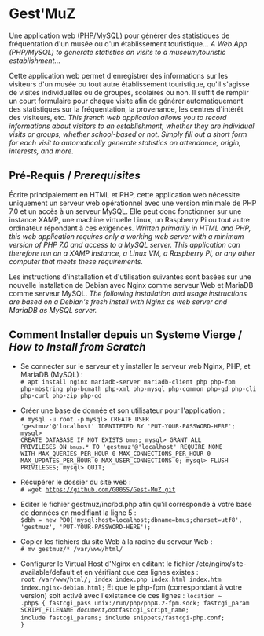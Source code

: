 # Gest'MuZ
Une application web (PHP/MySQL) pour générer des statistiques de fréquentation d'un musée ou d'un établissement touristique...
*A Web App (PHP/MySQL) to generate statistics on visits to a museum/touristic establishment...*

Cette application web permet d'enregistrer des informations sur les visiteurs d'un musée ou tout autre établissement touristique, qu'il s'agisse de visites individuelles ou de groupes, scolaires ou non.
Il suffit de remplir un court formulaire pour chaque visite afin de générer automatiquement des statistiques sur la fréquentation, la provenance, les centres d'intérêt des visiteurs, etc.
*This french web application allows you to record informations about visitors to an establishment, whether they are individual visits or groups, whether school-based or not.
Simply fill out a short form for each visit to automatically generate statistics on attendance, origin, interests, and more.*

## Pré-Requis / *Prerequisites*
Écrite principalement en HTML et PHP, cette application web nécessite uniquement un serveur web opérationnel avec une version minimale de PHP 7.0 et un accès à un serveur MySQL. Elle peut donc fonctionner sur une instance XAMP, une machine virtuelle Linux, un Raspberry Pi ou tout autre ordinateur répondant à ces exigences.
*Written primarily in HTML and PHP, this web application requires only a working web server with a minimum version of PHP 7.0 and access to a MySQL server. This application can therefore run on a XAMP instance, a Linux VM, a Raspberry Pi, or any other computer that meets these requirements.*

Les instructions d'installation et d'utilisation suivantes sont basées sur une nouvelle installation de Debian avec Nginx comme serveur Web et MariaDB comme serveur MySQL.
*The following installation and usage instructions are based on a Debian's fresh install with Nginx as web server and MariaDB as MySQL server.*

## Comment Installer depuis un Systeme Vierge / *How to Install from Scratch*

* Se connecter sur le serveur et y installer le serveur web Nginx, PHP, et MariaDB (MySQL) :  
<code># apt install nginx mariadb-server mariadb-client php php-fpm php-mbstring php-bcmath php-xml php-mysql php-common php-gd php-cli php-curl php-zip php-gd</code>

* Créer une base de donnée et son utilisateur pour l'application :  
<code># mysql -u root -p</code>
<code>mysql> CREATE USER 'gestmuz'@'localhost' IDENTIFIED BY 'PUT-YOUR-PASSWORD-HERE';
mysql> CREATE DATABASE IF NOT EXISTS `bmus`;
mysql> GRANT ALL PRIVILEGES ON `bmus`.* TO 'gestmuz'@'localhost' REQUIRE NONE WITH MAX_QUERIES_PER_HOUR 0 MAX_CONNECTIONS_PER_HOUR 0 MAX_UPDATES_PER_HOUR 0 MAX_USER_CONNECTIONS 0;
mysql> FLUSH PRIVILEGES;
mysql> QUIT;</code>

* Récupérer le dossier du site web :  
<code># wget https://github.com/G00SS/Gest-MuZ.git</code>

* Editer le fichier gestmuz/inc/bd.php afin qu'il corresponde à votre base de données en modifiant la ligne 5 :  
<code>$dbh = new PDO('mysql:host=localhost;dbname=bmus;charset=utf8', 'gestmuz', 'PUT-YOUR-PASSWORD-HERE');</code>

* Copier les fichiers du site Web à la racine du serveur Web :  
<code># mv gestmuz/* /var/www/html/</code>

* Configurer le Virtual Host d'Nginx en editant le fichier /etc/nginx/site-available/default et en vérifiant que ces lignes existes :  
<code>root /var/www/html/;
index index.php index.html index.htm index.nginx-debian.html;</code>
Et que le php-fpm (correspondant à votre version) soit activé avec l'existance de ces lignes :
<code>location ~ \.php$ {
    fastcgi_pass unix:/run/php/php8.2-fpm.sock;
    fastcgi_param SCRIPT_FILENAME $document_root$fastcgi_script_name;
    include fastcgi_params;
    include snippets/fastcgi-php.conf;
  }</code>

